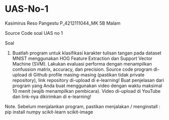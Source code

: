 # UAS-No-1
Kasimirus Reso Pangestu P_4212111044_MK 5B Malam

Source Code soal UAS no 1

Soal 
1.	Buatlah program untuk klasifikasi karakter tulisan tangan pada dataset MNIST menggunakan HOG Feature Extraction dan Support Vector Machine (SVM). Lakukan evaluasi performa dengan menampilkan confussion matrix, accuracy,
    dan precision. Source code program di-upload di Github profile masing-masing (pastikan tidak private repository), link repository di-upload di e-learning! Buat penjelasan dari program yang Anda buat menggunakan video 
    dengan waktu maksimal 10 menit (wajib menampilkan pembicara). Video di-upload di YouTube dan link-nya dikirimkan di e-learning!

Note.
Sebelum menjalankan program, pastikan menjalakan / menginstall : pip install numpy scikit-learn scikit-image

